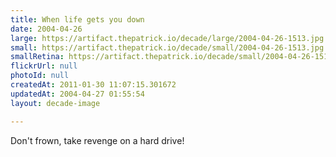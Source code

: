 ```yaml
---
title: When life gets you down
date: 2004-04-26
large: https://artifact.thepatrick.io/decade/large/2004-04-26-1513.jpg
small: https://artifact.thepatrick.io/decade/small/2004-04-26-1513.jpg
smallRetina: https://artifact.thepatrick.io/decade/small/2004-04-26-1513@2x.jpg
flickrUrl: null
photoId: null
createdAt: 2011-01-30 11:07:15.301672
updatedAt: 2004-04-27 01:55:54
layout: decade-image

---
```

Don't frown, take revenge on a hard drive!
